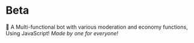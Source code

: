 # Beta
🔮 A Multi-functional bot with various moderation and economy functions, Using JavaScript!
*Made by one for everyone!*
